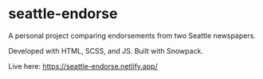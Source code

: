 # seattle-endorse

A personal project comparing endorsements from two Seattle newspapers.

Developed with HTML, SCSS, and JS. Built with Snowpack.

Live here: https://seattle-endorse.netlify.app/
